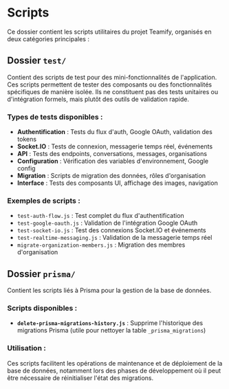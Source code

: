 # Scripts

Ce dossier contient les scripts utilitaires du projet Teamify, organisés en deux catégories principales :

## Dossier `test/`

Contient des scripts de test pour des mini-fonctionnalités de l'application. Ces scripts permettent de tester des composants ou des fonctionnalités spécifiques de manière isolée. Ils ne constituent pas des tests unitaires ou d'intégration formels, mais plutôt des outils de validation rapide.

### Types de tests disponibles :

- **Authentification** : Tests du flux d'auth, Google OAuth, validation des tokens
- **Socket.IO** : Tests de connexion, messagerie temps réel, événements
- **API** : Tests des endpoints, conversations, messages, organisations
- **Configuration** : Vérification des variables d'environnement, Google config
- **Migration** : Scripts de migration des données, rôles d'organisation
- **Interface** : Tests des composants UI, affichage des images, navigation

### Exemples de scripts :

- `test-auth-flow.js` : Test complet du flux d'authentification
- `test-google-oauth.js` : Validation de l'intégration Google OAuth
- `test-socket-io.js` : Test des connexions Socket.IO et événements
- `test-realtime-messaging.js` : Validation de la messagerie temps réel
- `migrate-organization-members.js` : Migration des membres d'organisation

## Dossier `prisma/`

Contient les scripts liés à Prisma pour la gestion de la base de données.

### Scripts disponibles :

- **`delete-prisma-migrations-history.js`** : Supprime l'historique des migrations Prisma (utile pour nettoyer la table `_prisma_migrations`)

### Utilisation :

Ces scripts facilitent les opérations de maintenance et de déploiement de la base de données, notamment lors des phases de développement où il peut être nécessaire de réinitialiser l'état des migrations.
